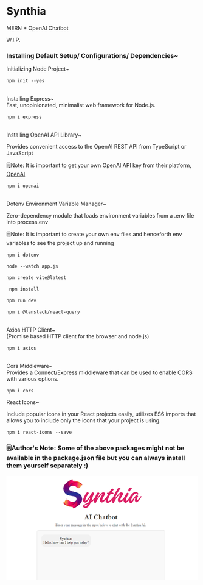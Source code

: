 # Synthia
MERN + OpenAI Chatbot 

W.I.P.

### Installing Default Setup/ Configurations/ Dependencies~

Initializing Node Project~
```
npm init --yes
```
<br>
Installing Express~
<br>
Fast, unopinionated, minimalist web framework for Node.js.
<br>

```
npm i express
```
<br>
Installing OpenAI API Library~

Provides convenient access to the OpenAI REST API from TypeScript or JavaScript

🗒️Note: It is important to get your own OpenAI API key from their platform, [OpenAI](https://openai.com/api/)
<br>

```
npm i openai
```
<br>
Dotenv Environment Variable Manager~

Zero-dependency module that loads environment variables from a .env file into process.env

🗒️Note: It is important to create your own env files and henceforth env variables to see the project up and running

```
npm i dotenv
```
```
node --watch app.js
```
```
npm create vite@latest
```
```
 npm install
```
```
npm run dev
```
```
npm i @tanstack/react-query
```
<br>
Axios HTTP Client~
<br>
(Promise based HTTP client for the browser and node.js)

```
npm i axios
```
<br>
Cors Middleware~
<br>
Provides a Connect/Express middleware that can be used to enable CORS with various options.

```
npm i cors
```

React Icons~

Include popular icons in your React projects easily, utilizes ES6 imports that allows you to include only the icons that your project is using.

```
npm i react-icons --save
```

### 🗒️Author's Note: Some of the above packages might not be available in the package.json file but you can always install them yourself separately :)

<img src="https://github.com/I-Ishika-012/Synthia/blob/main/synthia-demo.png">
